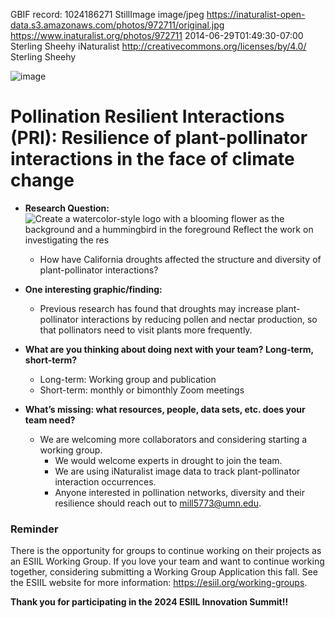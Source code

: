 
GBIF record: 1024186271	StillImage	image/jpeg	https://inaturalist-open-data.s3.amazonaws.com/photos/972711/original.jpg	https://www.inaturalist.org/photos/972711 2014-06-29T01:49:30-07:00	Sterling Sheehy	iNaturalist	http://creativecommons.org/licenses/by/4.0/	Sterling Sheehy

![image](https://github.com/CU-ESIIL/Innovation-Summit-2024__4_Species-interactions-under-climate-change/assets/5941108/ddd2c755-8c9f-4954-a379-cae63f8ecd26)

# **Pollination Resilient Interactions (PRI): Resilience of plant-pollinator interactions in the face of climate change**
      
- **Research Question:**![Create a watercolor-style logo with a blooming flower as the background and a hummingbird in the foreground  Reflect the work on investigating the res](https://github.com/CU-ESIIL/Innovation-Summit-2024__4_Species-interactions-under-climate-change/assets/5941108/2f3a5bc3-555c-41ea-970a-81b3ed4b1af4)

    - How have California droughts affected the structure and diversity of plant-pollinator interactions?
      
- **One interesting graphic/finding:**
    - Previous research has found that droughts may increase plant-pollinator interactions by reducing pollen and nectar production, so that pollinators need to visit plants more frequently.
      
- **What are you thinking about doing next with your team? Long-term, short-term?**
    - Long-term: Working group and publication
    - Short-term: monthly or bimonthly Zoom meetings

- **What’s missing: what resources, people, data sets, etc. does your team need?**
    - We are welcoming more collaborators and considering starting a working group. 
      - We would welcome experts in drought to join the team.
      - We are using iNaturalist image data to track plant-pollinator interaction occurrences.
      - Anyone interested in pollination networks, diversity and their resilience should reach out to mill5773@umn.edu.


### Reminder
There is the opportunity for groups to continue working on their projects as an ESIIL Working Group. If you love your team and want to continue working together, considering submitting a Working Group Application this fall. See the ESIIL website for more information: <https://esiil.org/working-groups>.

**Thank you for participating in the 2024 ESIIL Innovation Summit!!**
